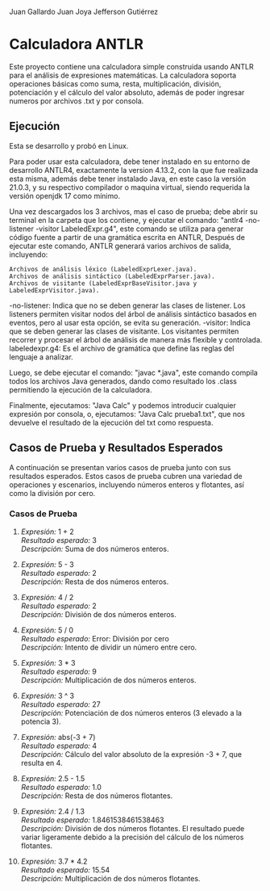 Juan Gallardo
Juan Joya
Jefferson Gutiérrez

# Calculadora ANTLR

Este proyecto contiene una calculadora simple construida usando ANTLR para el análisis de expresiones matemáticas. La calculadora soporta operaciones básicas como suma, resta, multiplicación, división, potenciación y el cálculo del valor absoluto, además de poder ingresar numeros por archivos .txt y por consola.

## Ejecución
Esta se desarrollo y probó en Linux. 

Para poder usar esta calculadora, debe tener instalado en su entorno de desarrollo ANTLR4, exactamente la version 4.13.2, con la que fue realizada esta misma, además debe tener instalado Java, en este caso la versión 21.0.3, y su respectivo compilador o maquina virtual, siendo requerida la versión openjdk 17 como mínimo.  

Una vez descargados los 3 archivos, mas el caso de prueba; debe abrir su terminal en la carpeta que los contiene, y ejecutar el comando: "antlr4 -no-listener -visitor LabeledExpr.g4", este comando se utiliza para generar código fuente a partir de una gramática escrita en ANTLR, Después de ejecutar este comando, ANTLR generará varios archivos de salida, incluyendo:

    Archivos de análisis léxico (LabeledExprLexer.java).
    Archivos de análisis sintáctico (LabeledExprParser.java).
    Archivos de visitante (LabeledExprBaseVisitor.java y LabeledExprVisitor.java).

-no-listener: Indica que no se deben generar las clases de listener. Los listeners permiten visitar nodos del árbol de análisis sintáctico basados en eventos, pero al usar esta opción, se evita su generación.
-visitor: Indica que se deben generar las clases de visitante. Los visitantes permiten recorrer y procesar el árbol de análisis de manera más flexible y controlada.
labeledexpr.g4: Es el archivo de gramática que define las reglas del lenguaje a analizar.

Luego, se debe ejecutar el comando: "javac *.java", este comando compila todos los archivos Java generados, dando como resultado los .class permitiendo la ejecución de la calculadora.

Finalmente, ejecutamos: "Java Calc" y podemos introducir cualquier expresión por consola, o, ejecutamos: "Java Calc prueba1.txt", que nos devuelve el resultado de la ejecución del txt como respuesta. 

## Casos de Prueba y Resultados Esperados

A continuación se presentan varios casos de prueba junto con sus resultados esperados. Estos casos de prueba cubren una variedad de operaciones y escenarios, incluyendo números enteros y flotantes, así como la división por cero.

### Casos de Prueba

1. *Expresión:* 1 + 2  
   *Resultado esperado:* 3  
   *Descripción:* Suma de dos números enteros.

2. *Expresión:* 5 - 3  
   *Resultado esperado:* 2  
   *Descripción:* Resta de dos números enteros.

3. *Expresión:* 4 / 2  
   *Resultado esperado:* 2  
   *Descripción:* División de dos números enteros.

4. *Expresión:* 5 / 0  
   *Resultado esperado:* Error: División por cero  
   *Descripción:* Intento de dividir un número entre cero.

5. *Expresión:* 3 * 3  
   *Resultado esperado:* 9  
   *Descripción:* Multiplicación de dos números enteros.

6. *Expresión:* 3 ^ 3  
   *Resultado esperado:* 27  
   *Descripción:* Potenciación de dos números enteros (3 elevado a la potencia 3).

7. *Expresión:* abs(-3 + 7)  
   *Resultado esperado:* 4  
   *Descripción:* Cálculo del valor absoluto de la expresión -3 + 7, que resulta en 4.

8. *Expresión:* 2.5 - 1.5  
   *Resultado esperado:* 1.0  
   *Descripción:* Resta de dos números flotantes.

9. *Expresión:* 2.4 / 1.3  
   *Resultado esperado:* 1.8461538461538463  
   *Descripción:* División de dos números flotantes. El resultado puede variar ligeramente debido a la precisión del cálculo de los números flotantes.

10. *Expresión:* 3.7 * 4.2  
    *Resultado esperado:* 15.54  
    *Descripción:* Multiplicación de dos números flotantes.

